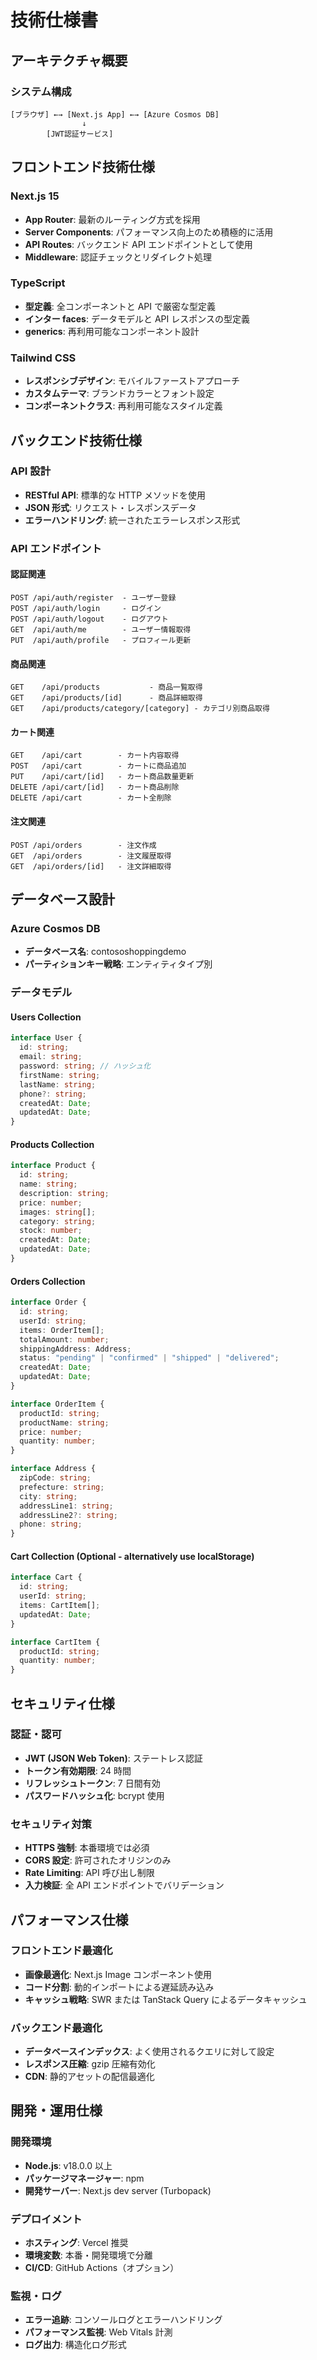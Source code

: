 # 技術仕様書

## アーキテクチャ概要

### システム構成

```
[ブラウザ] ←→ [Next.js App] ←→ [Azure Cosmos DB]
                ↓
        [JWT認証サービス]
```

## フロントエンド技術仕様

### Next.js 15

- **App Router**: 最新のルーティング方式を採用
- **Server Components**: パフォーマンス向上のため積極的に活用
- **API Routes**: バックエンド API エンドポイントとして使用
- **Middleware**: 認証チェックとリダイレクト処理

### TypeScript

- **型定義**: 全コンポーネントと API で厳密な型定義
- **インター faces**: データモデルと API レスポンスの型定義
- **generics**: 再利用可能なコンポーネント設計

### Tailwind CSS

- **レスポンシブデザイン**: モバイルファーストアプローチ
- **カスタムテーマ**: ブランドカラーとフォント設定
- **コンポーネントクラス**: 再利用可能なスタイル定義

## バックエンド技術仕様

### API 設計

- **RESTful API**: 標準的な HTTP メソッドを使用
- **JSON 形式**: リクエスト・レスポンスデータ
- **エラーハンドリング**: 統一されたエラーレスポンス形式

### API エンドポイント

#### 認証関連

```
POST /api/auth/register  - ユーザー登録
POST /api/auth/login     - ログイン
POST /api/auth/logout    - ログアウト
GET  /api/auth/me        - ユーザー情報取得
PUT  /api/auth/profile   - プロフィール更新
```

#### 商品関連

```
GET    /api/products           - 商品一覧取得
GET    /api/products/[id]      - 商品詳細取得
GET    /api/products/category/[category] - カテゴリ別商品取得
```

#### カート関連

```
GET    /api/cart        - カート内容取得
POST   /api/cart        - カートに商品追加
PUT    /api/cart/[id]   - カート商品数量更新
DELETE /api/cart/[id]   - カート商品削除
DELETE /api/cart        - カート全削除
```

#### 注文関連

```
POST /api/orders        - 注文作成
GET  /api/orders        - 注文履歴取得
GET  /api/orders/[id]   - 注文詳細取得
```

## データベース設計

### Azure Cosmos DB

- **データベース名**: contososhoppingdemo
- **パーティションキー戦略**: エンティティタイプ別

### データモデル

#### Users Collection

```typescript
interface User {
  id: string;
  email: string;
  password: string; // ハッシュ化
  firstName: string;
  lastName: string;
  phone?: string;
  createdAt: Date;
  updatedAt: Date;
}
```

#### Products Collection

```typescript
interface Product {
  id: string;
  name: string;
  description: string;
  price: number;
  images: string[];
  category: string;
  stock: number;
  createdAt: Date;
  updatedAt: Date;
}
```

#### Orders Collection

```typescript
interface Order {
  id: string;
  userId: string;
  items: OrderItem[];
  totalAmount: number;
  shippingAddress: Address;
  status: "pending" | "confirmed" | "shipped" | "delivered";
  createdAt: Date;
  updatedAt: Date;
}

interface OrderItem {
  productId: string;
  productName: string;
  price: number;
  quantity: number;
}

interface Address {
  zipCode: string;
  prefecture: string;
  city: string;
  addressLine1: string;
  addressLine2?: string;
  phone: string;
}
```

#### Cart Collection (Optional - alternatively use localStorage)

```typescript
interface Cart {
  id: string;
  userId: string;
  items: CartItem[];
  updatedAt: Date;
}

interface CartItem {
  productId: string;
  quantity: number;
}
```

## セキュリティ仕様

### 認証・認可

- **JWT (JSON Web Token)**: ステートレス認証
- **トークン有効期限**: 24 時間
- **リフレッシュトークン**: 7 日間有効
- **パスワードハッシュ化**: bcrypt 使用

### セキュリティ対策

- **HTTPS 強制**: 本番環境では必須
- **CORS 設定**: 許可されたオリジンのみ
- **Rate Limiting**: API 呼び出し制限
- **入力検証**: 全 API エンドポイントでバリデーション

## パフォーマンス仕様

### フロントエンド最適化

- **画像最適化**: Next.js Image コンポーネント使用
- **コード分割**: 動的インポートによる遅延読み込み
- **キャッシュ戦略**: SWR または TanStack Query によるデータキャッシュ

### バックエンド最適化

- **データベースインデックス**: よく使用されるクエリに対して設定
- **レスポンス圧縮**: gzip 圧縮有効化
- **CDN**: 静的アセットの配信最適化

## 開発・運用仕様

### 開発環境

- **Node.js**: v18.0.0 以上
- **パッケージマネージャー**: npm
- **開発サーバー**: Next.js dev server (Turbopack)

### デプロイメント

- **ホスティング**: Vercel 推奨
- **環境変数**: 本番・開発環境で分離
- **CI/CD**: GitHub Actions（オプション）

### 監視・ログ

- **エラー追跡**: コンソールログとエラーハンドリング
- **パフォーマンス監視**: Web Vitals 計測
- **ログ出力**: 構造化ログ形式
